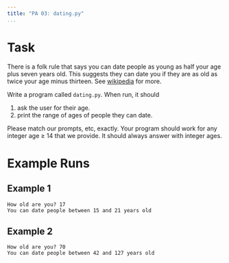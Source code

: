 ```yaml
---
title: "PA 03: dating.py"
...
```


# Task

There is a folk rule that says you can date people as young as half your
age plus seven years old. This suggests they can date you if they are as
old as twice your age minus thirteen.
See [wikipedia](https://en.wikipedia.org/wiki/Age_disparity_in_sexual_relationships#The_.22half-your-age-plus-seven.22_rule) for more.

Write a program called `dating.py`.
When run, it should 

1. ask the user for their age.
2. print the range of ages of people they can date.

Please match our prompts, etc, exactly.
Your program should work for any integer age ≥ 14 that we provide.
It should always answer with integer ages.

# Example Runs

## Example 1

````
How old are you? 17
You can date people between 15 and 21 years old
````

## Example 2

````
How old are you? 70
You can date people between 42 and 127 years old
````

